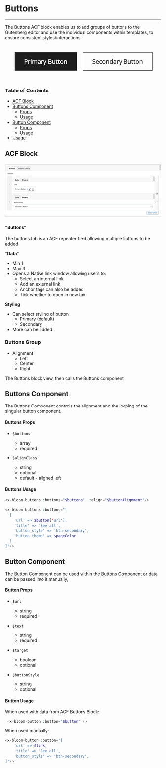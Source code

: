 # Buttons

---

The Buttons ACF block enables us to add groups of buttons to the Gutenberg editor and use the individual components within templates, to ensure consistent styles/interactions.

<img src="./buttons-frontend.gif">

### Table of Contents

- [ACF Block](#acf-block)
- [Buttons Component](#buttons-component)
    - [Props](#buttons-props)
    - [Usage](#buttons-usage)
- [Button Component](#button-component)
    - [Props](#button-props)
    - [Usage](#button-usage)
- [Usage](#usage)

## ACF Block

<img src="./buttons-cms.png">

#### "Buttons"
The buttons tab is an ACF repeater field allowing multiple buttons to be added

"**Data**"
- Min 1
- Max 3
- Opens a Native link window allowing users to:
    - Select an internal link
    - Add an external link
    - Anchor tags can also be added
    - Tick whether to open in new tab

**Styling**
- Can select styling of button
    - Primary (default)
    - Secondary
- More can be added.

### Buttons Group
- Alignment
    - Left
    - Center
    - Right

The Buttons block view, then calls the Buttons component

## Buttons Component

The Buttons Component controls the alignment and the looping of the singular button component.

#### Buttons Props

- `$buttons`
    - array
    - required


- `$alignClass`
    - string
    - optional
    - default - aligned left

#### Buttons Usage

```php
<x-bloom-buttons :buttons="$buttons"  :align="$buttonAlignment"/>
```

```php
<x-bloom-buttons :buttons="[
  [
    'url' => $button['url'],
    'title' => 'See all',
    'button_style' => 'btn-secondary',
    'button_theme' => $pageColor
  ]
]"/>

```

## Button Component

The Button Component can be used within the Buttons Component or data can be passed into it manually,

#### Button Props

- `$url`
    - string
    - required


- `$text`
    - string
    - required


- `$target`
    - boolean
    - optional


- `$buttonStyle`
    - string
    - optional

#### Button Usage

When used with data from ACF Buttons Block:
```php
 <x-bloom-button :button="$button" />
```

When used manually:
```php
<x-bloom-button :button="[
    'url' => $link,
    'title' => 'See all',
    'button_style' => 'btn-secondary',
]"/>
```




